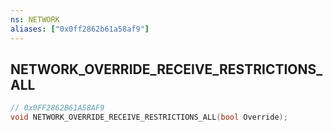 ```yaml
---
ns: NETWORK
aliases: ["0x0ff2862b61a58af9"]
---
```

## NETWORK_OVERRIDE_RECEIVE_RESTRICTIONS_ALL

```c
// 0x0FF2862B61A58AF9
void NETWORK_OVERRIDE_RECEIVE_RESTRICTIONS_ALL(bool Override);
```
